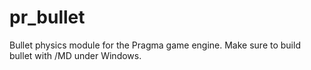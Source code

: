 # pr_bullet
Bullet physics module for the Pragma game engine.
Make sure to build bullet with /MD under Windows.